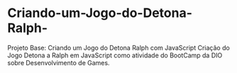 # Criando-um-Jogo-do-Detona-Ralph-
Projeto Base: Criando um Jogo do Detona Ralph com JavaScript
Criação do Jogo Detona a Ralph em JavaScript como atividade do BootCamp da DIO sobre Desenvolvimento de Games.
